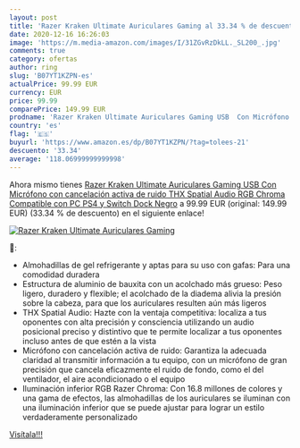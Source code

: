```yaml
---
layout: post
title: 'Razer Kraken Ultimate Auriculares Gaming al 33.34 % de descuento'
date: 2020-12-16 16:26:03
image: 'https://m.media-amazon.com/images/I/31ZGvRzDkLL._SL200_.jpg'
comments: true
category: ofertas
author: ring
slug: 'B07YT1KZPN-es'
actualPrice: 99.99 EUR
currency: EUR
price: 99.99
comparePrice: 149.99 EUR
prodname: 'Razer Kraken Ultimate Auriculares Gaming USB  Con Micrófono con cancelación activa de ruido  THX Spatial Audio  RGB Chroma  Compatible con PC  PS4 y Switch Dock  Negro'
country: 'es'
flag: '🇪🇸'
buyurl: 'https://www.amazon.es/dp/B07YT1KZPN/?tag=tolees-21'
descuento: '33.34'
average: '118.06999999999998'
---
```


Ahora mismo tienes [Razer Kraken Ultimate Auriculares Gaming USB  Con Micrófono con cancelación activa de ruido  THX Spatial Audio  RGB Chroma  Compatible con PC  PS4 y Switch Dock  Negro](https://www.amazon.es/dp/B07YT1KZPN/?tag=tolees-21) a 99.99 EUR (original: 149.99 EUR) (33.34 %  de descuento) en el siguiente enlace!

[![Razer Kraken Ultimate Auriculares Gaming](https://m.media-amazon.com/images/I/31ZGvRzDkLL._SL200_.jpg)](https://www.amazon.es/dp/B07YT1KZPN/?tag=tolees-21)

🔎:

- Almohadillas de gel refrigerante y aptas para su uso con gafas: Para una comodidad duradera
- Estructura de aluminio de bauxita con un acolchado más grueso: Peso ligero, duradero y flexible; el acolchado de la diadema alivia la presión sobre la cabeza, para que los auriculares resulten aún más ligeros
- THX Spatial Audio: Hazte con la ventaja competitiva: localiza a tus oponentes con alta precisión y consciencia utilizando un audio posicional preciso y distintivo que te permite localizar a tus oponentes incluso antes de que estén a la vista
- Micrófono con cancelación activa de ruido: Garantiza la adecuada claridad al transmitir información a tu equipo, con un micrófono de gran precisión que cancela eficazmente el ruido de fondo, como el del ventilador, el aire acondicionado o el equipo
- Iluminación inferior RGB Razer Chroma: Con 16.8 millones de colores y una gama de efectos, las almohadillas de los auriculares se iluminan con una iluminación inferior que se puede ajustar para lograr un estilo verdaderamente personalizado

[Visítala!!!](https://www.amazon.es/dp/B07YT1KZPN/?tag=tolees-21)
